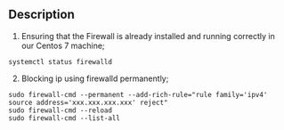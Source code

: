 
## Description

1. Ensuring that the Firewall is already installed and running correctly in our Centos 7 machine;

``` systemctl status firewalld ```

2. Blocking ip using firewalld permanently;

``` 
sudo firewall-cmd --permanent --add-rich-rule="rule family='ipv4' source address='xxx.xxx.xxx.xxx' reject"
sudo firewall-cmd --reload
sudo firewall-cmd --list-all 

```
